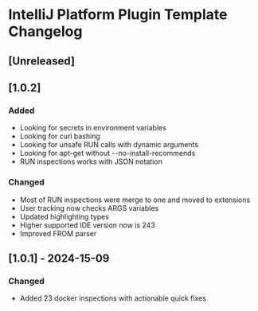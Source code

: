 <!-- Keep a Changelog guide -> https://keepachangelog.com -->

# IntelliJ Platform Plugin Template Changelog

## [Unreleased]

## [1.0.2]

### Added

- Looking for secrets in environment variables
- Looking for curl bashing
- Looking for unsafe RUN calls with dynamic arguments 
- Looking for apt-get without --no-install-recommends
- RUN inspections works with JSON notation

### Changed

- Most of RUN inspections were merge to one and moved to extensions
- User tracking now checks ARGS variables
- Updated highlighting types
- Higher supported IDE version now is 243
- Improved FROM parser

## [1.0.1] - 2024-15-09

### Changed

- Added 23 docker inspections with actionable quick fixes